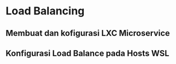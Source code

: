 # Load Balancing
## Membuat dan kofigurasi LXC Microservice
## Konfigurasi Load Balance pada Hosts WSL
